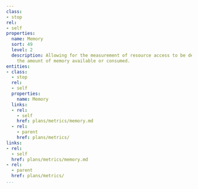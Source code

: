 ```yaml
---
class:
- stop
rel:
- self
properties:
  name: Memory
  sort: 49
  level: 2
  description: Allowing for the measurement of resource access to be determined by
    the amount of memory available or consumed.
entities:
- class:
  - stop
  rel:
  - self
  properties:
    name: Memory
  links:
  - rel:
    - self
    href: plans/metrics/memory.md
  - rel:
    - parent
    href: plans/metrics/
links:
- rel:
  - self
  href: plans/metrics/memory.md
- rel:
  - parent
  href: plans/metrics/
...
```

